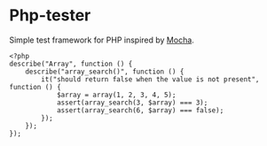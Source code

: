# Php-tester

Simple test framework for PHP inspired by [Mocha](http://visionmedia.github.io/mocha/).

	<?php
	describe("Array", function () {
	    describe("array_search()", function () {
	        it("should return false when the value is not present", function () {
	            $array = array(1, 2, 3, 4, 5);
	            assert(array_search(3, $array) === 3);
	            assert(array_search(6, $array) === false);
	        });
	    });
	});
